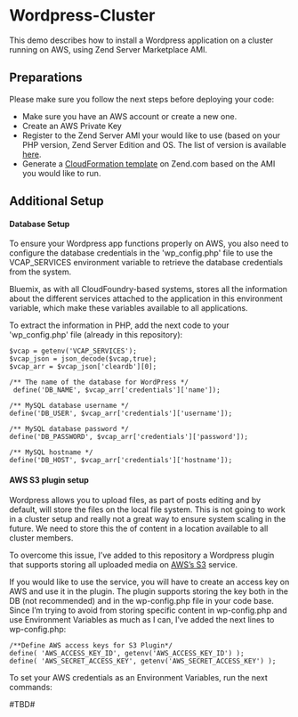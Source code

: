 # Wordpress-Cluster

This demo describes how to install a Wordpress application on a cluster running on AWS, using Zend Server Marketplace AMI.

## Preparations

Please make sure you follow the next steps before deploying your code:
* Make sure you have an AWS account or create a new one.
* Create an AWS Private Key 
* Register to the Zend Server AMI your would like to use (based on your PHP version, Zend Server Edition and OS. The list of version is available [here](https://aws.amazon.com/marketplace/seller-profile/ref=dtl_pcp_sold_by?ie=UTF8&id=be5eed04-c761-4e81-b278-dca2d20b8482).
* Generate a [CloudFormation template](http://www.zend.com/en/products/server/cloudformation) on Zend.com based on the AMI you would like to run.  

## Additional Setup

#### Database Setup

To ensure your Wordpress app functions properly on AWS, you also need to configure the database credentials in the 'wp_config.php' file to use the VCAP_SERVICES environment variable to retrieve the database credentials from the system.

Bluemix, as with all CloudFoundry-based systems, stores all the information about the different services attached to the application in this environment variable, which make these variables available to all applications.

To extract the information in PHP, add the next code to your 'wp_config.php' file (already in this repository):

	$vcap = getenv('VCAP_SERVICES');
	$vcap_json = json_decode($vcap,true);
	$vcap_arr = $vcap_json['cleardb'][0];
	
	/** The name of the database for WordPress */
	 define('DB_NAME', $vcap_arr['credentials']['name']);

	/** MySQL database username */
	define('DB_USER', $vcap_arr['credentials']['username']);
	
	/** MySQL database password */
	define('DB_PASSWORD', $vcap_arr['credentials']['password']);

	/** MySQL hostname */
	define('DB_HOST', $vcap_arr['credentials']['hostname']);

#### AWS S3 plugin setup

Wordpress allows you to upload files, as part of posts editing and by default, will store the files on the local file system. This is not going to work in a cluster setup and really not a great way to ensure system scaling in the future. We need to store this the of content in a location available to all cluster members. 

To overcome this issue, I’ve added to this repository a Wordpress plugin that supports storing all uploaded media on [AWS’s S3](https://aws.amazon.com/s3) service.  

If you would like to use the service, you will have to create an access key on AWS and use it in the plugin. The plugin supports storing the key both in the DB (not recommended) and in the wp-config.php file in your code base. 
Since I’m trying to avoid from storing specific content in wp-config.php and use Environment Variables as much as I can, I’ve added the next lines to wp-config.php:

	/**Define AWS access keys for S3 Plugin*/
	define( 'AWS_ACCESS_KEY_ID', getenv('AWS_ACCESS_KEY_ID') );
	define( 'AWS_SECRET_ACCESS_KEY', getenv('AWS_SECRET_ACCESS_KEY') );

To set your AWS credentials as an Environment Variables, run the next commands:

#TBD#

